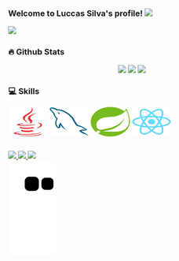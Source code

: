 <div align="">
  <h3>
    Welcome to Luccas Silva's profile!
    <img src="https://media.giphy.com/media/hvRJCLFzcasrR4ia7z/giphy.gif" width="28">
  </h3>
  <p>
    <img src="https://readme-typing-svg.herokuapp.com?size=25&color=ABD200&center=&vCenter=&width=450&lines=I%E2%80%99m+currently+learning+Java;5%2B+years+of+coding+experience;Always+wanting+to+learn+new+things">
  </p>
</div>  

### 🔥 Github Stats
<div align="center">
  <img height="150em" src="https://github-readme-stats.vercel.app/api?username=Luccas-Silva&show_icons=true&theme=merko&include_all_commits=true&count_private=true"/>
  <img height="150em" src="https://github-readme-streak-stats.herokuapp.com?user=Luccas-Silva&theme=merko&hide_border=verdadeiro&locale=pt-br"/>
  <img height="150em" src="https://github-readme-stats.vercel.app/api/top-langs/?username=Luccas-Silva&layout=compact&langs_count=7&theme=merko"/>
</div>

### 💻 Skills
<div style="display: inline_block">
  <img align="center" alt="java" height="60" width="80" src="https://github.com/devicons/devicon/blob/master/icons/java/java-plain.svg"/>
  <img align="center" alt="mysql" height="60" width="80" src="https://github.com/devicons/devicon/blob/master/icons/mysql/mysql-original.svg"/>
  <img align="center" alt="spring" height="60" width="80" src="https://github.com/devicons/devicon/blob/master/icons/spring/spring-original.svg"/>
  <img align="center" alt="react" height="60" width="80" src="https://github.com/devicons/devicon/blob/master/icons/react/react-original.svg"/>
</div> 
  
##
<div> 
  <a href="https://www.linkedin.com/in/luccas-dos-anjos-correia-da-silva-5b85661a8/" target="_blank">
    <img src="https://img.shields.io/badge/-LinkedIn-%230077B5?style=for-the-badge&logo=linkedin&logoColor=white" target="_blank">
  </a>
  <a href="mailto:lluccas.anjoss@gmail.com"> 
    <img src="https://img.shields.io/badge/-Gmail-%23333?style=for-the-badge&logo=gmail&logoColor=white" target="_blank">
  </a>
  <a href="https://www.instagram.com/_luccaos_/" target="_blank">
    <img src="https://img.shields.io/badge/-Instagram-%23E4405F?style=for-the-badge&logo=instagram&logoColor=white" target="_blank">
  </a>
</div>

<div>
  <img src="https://github.com/Luccas-Silva/Luccas-Silva/blob/output/github-contribution-grid-snake.svg"/>
</div>  
